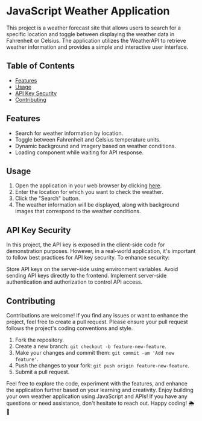 # JavaScript Weather Application

This project is a weather forecast site that allows users to search for a specific location and toggle between displaying the weather data in Fahrenheit or Celsius. The application utilizes the WeatherAPI to retrieve weather information and provides a simple and interactive user interface.

## Table of Contents

- [Features](#features)
- [Usage](#usage)
- [API Key Security](#api-key-security)
- [Contributing](#contributing)

## Features

- Search for weather information by location.
- Toggle between Fahrenheit and Celsius temperature units.
- Dynamic background and imagery based on weather conditions.
- Loading component while waiting for API response.

## Usage

1. Open the application in your web browser by clicking [here](https://dustinyochim.github.io/odin-weather-app/).
2. Enter the location for which you want to check the weather.
3. Click the "Search" button.
4. The weather information will be displayed, along with background images that correspond to the weather conditions.

## API Key Security

In this project, the API key is exposed in the client-side code for demonstration purposes. However, in a real-world application, it's important to follow best practices for API key security. To enhance security:

Store API keys on the server-side using environment variables.
Avoid sending API keys directly to the frontend.
Implement server-side authentication and authorization to control API access.

## Contributing

Contributions are welcome! If you find any issues or want to enhance the project, feel free to create a pull request. Please ensure your pull request follows the project's coding conventions and style.

1. Fork the repository.
2. Create a new branch: `git checkout -b feature-new-feature`.
3. Make your changes and commit them: `git commit -am 'Add new feature'`.
4. Push the changes to your fork: `git push origin feature-new-feature`.
5. Submit a pull request.

Feel free to explore the code, experiment with the features, and enhance the application further based on your learning and creativity. Enjoy building your own weather application using JavaScript and APIs! If you have any questions or need assistance, don't hesitate to reach out. Happy coding! 🌦️🌈
